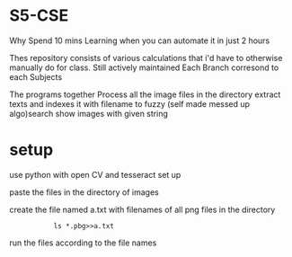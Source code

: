# S5-CSE

Why Spend 10 mins Learning when you can automate it in just 2 hours

Thes repository consists of various calculations that i'd have to otherwise manually do for class. Still actively maintained Each Branch corresond to each Subjects

The programs together  Process all the image files in the directory extract texts and indexes it with filename to fuzzy (self made messed up algo)search show images with given string 

# setup
  use python with open CV and tesseract set up
  
  paste the files in the directory of images
  
  create the file named a.txt with filenames of all png files in the directory 
  
               ls *.pbg>>a.txt
  
  run the files according to the file names
  
